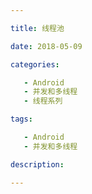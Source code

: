 ```yaml
---

title: 线程池

date: 2018-05-09 

categories: 

   - Android
   - 并发和多线程
   - 线程系列 

tags: 

   - Android 
   - 并发和多线程 

description: ​

---
```


